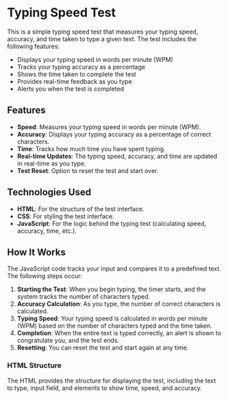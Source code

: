 # Typing Speed Test

This is a simple typing speed test that measures your typing speed, accuracy, and time taken to type a given text. The test includes the following features:

- Displays your typing speed in words per minute (WPM)
- Tracks your typing accuracy as a percentage
- Shows the time taken to complete the test
- Provides real-time feedback as you type
- Alerts you when the test is completed

## Features

- **Speed**: Measures your typing speed in words per minute (WPM).
- **Accuracy**: Displays your typing accuracy as a percentage of correct characters.
- **Time**: Tracks how much time you have spent typing.
- **Real-time Updates**: The typing speed, accuracy, and time are updated in real-time as you type.
- **Test Reset**: Option to reset the test and start over.

## Technologies Used

- **HTML**: For the structure of the test interface.
- **CSS**: For styling the test interface.
- **JavaScript**: For the logic behind the typing test (calculating speed, accuracy, time, etc.).

## How It Works

The JavaScript code tracks your input and compares it to a predefined text. The following steps occur:

1. **Starting the Test**: When you begin typing, the timer starts, and the system tracks the number of characters typed.
2. **Accuracy Calculation**: As you type, the number of correct characters is calculated.
3. **Typing Speed**: Your typing speed is calculated in words per minute (WPM) based on the number of characters typed and the time taken.
4. **Completion**: When the entire text is typed correctly, an alert is shown to congratulate you, and the test ends.
5. **Resetting**: You can reset the test and start again at any time.



### HTML Structure

The HTML provides the structure for displaying the test, including the text to type, input field, and elements to show time, speed, and accuracy.

